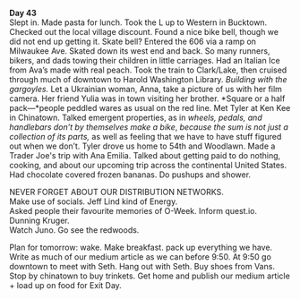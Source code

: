 **Day 43**  
Slept in. Made pasta for lunch. Took the L up to Western in Bucktown. Checked out the local village discount. Found a nice bike bell, though we did not end up getting it. Skate bell? Entered the 606 via a ramp on Milwaukee Ave. Skated down its west end and back. So many runners, bikers, and dads towing their children in little carriages. Had an Italian Ice from Ava’s made with real peach. Took the train to Clark/Lake, then cruised through much of downtown to Harold Washington Library. *Building with the gargoyles.* Let a Ukrainian woman, Anna, take a picture of us with her film camera. Her friend Yulia was in town visiting her brother. *Square or a half pack—*people peddled wares as usual on the red line. Met Tyler at Ken Kee in Chinatown. Talked emergent properties, as in *wheels, pedals, and handlebars don’t by themselves make a bike*, *because the sum is not just a collection of its parts,* as well as feeling that we have to have stuff figured out when we don’t. Tyler drove us home to 54th and Woodlawn. Made a Trader Joe's trip with Ana Emilia. Talked about getting paid to do nothing, cooking, and about our upcoming trip across the continental United States. Had chocolate covered frozen bananas. Do pushups and shower.

NEVER FORGET ABOUT OUR DISTRIBUTION NETWORKS.   
Make use of socials. Jeff Lind kind of Energy.   
Asked people their favourite memories of O-Week. Inform quest.io.  
Dunning Kruger.   
Watch Juno. Go see the redwoods.

Plan for tomorrow: wake. Make breakfast. pack up everything we have. Write as much of our medium article as we can before 9:50. At 9:50 go downtown to meet with Seth. Hang out with Seth. Buy shoes from Vans. Stop by chinatown to buy trinkets. Get home and publish our medium article \+ load up on food for Exit Day.

